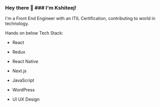 ### Hey there 👋  ### I'm Kshiteej! 

I'm a Front End Engineer with an ITIL Certification, contributing to world in technology.

Hands on below Tech Stack:

 - React

 - Redux
 
 - React Native

 - Next.js

 - JavaScript

 - WordPress

 - UI UX Design

